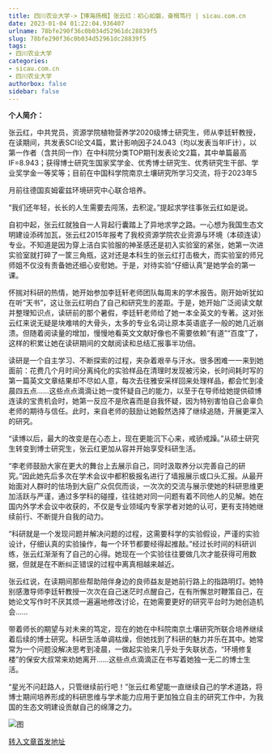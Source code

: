 ```yaml
---
title: 四川农业大学->【博海扬楫】张云红：初心如磐，奋楫笃行 | sicau.com.cn
date: 2023-01-04 01:22:04.936407
urlname: 78bfe290f36c0b034d52961dc28839f5
slug: 78bfe290f36c0b034d52961dc28839f5
tags: 
- 四川农业大学
categories:
- sicau.com.cn
- 四川农业大学
authorbox: false
sidebar: false
---
```

**个人简介：**

张云红，中共党员，资源学院植物营养学2020级博士研究生，师从李廷轩教授，在读期间，共发表SCI论文4篇，累计影响因子24.043（均以发表当年IF计），以第一作者（含共同一作）在中科院分类TOP期刊发表论文2篇，其中单篇最高IF=8.943；获得博士研究生国家奖学金、优秀博士研究生、优秀研究生干部、学业奖学金一等奖等；目前在中国科学院南京土壤研究所学习交流，将于2023年5
<!--more-->
月前往德国亥姆霍兹环境研究中心联合培养。

“我们还年轻，长长的人生需要去闯荡，去积淀。”提起求学往事张云红如是说。

自初中起，张云红就独自一人背起行囊踏上了异地求学之路。一心想为我国生态文明建设添砖加瓦，张云红2015年报考了我校资源学院农业资源与环境（本硕连读）专业。不知道是因为穿上洁白实验服的神圣感还是初入实验室的紧张，她第一次进实验室就打碎了一筐三角瓶，这对还是本科生的张云红打击极大，而实验室的师兄师姐不仅没有责备她还细心安慰她。于是，对待实验“仔细认真”是她学会的第一课。

怀揣对科研的热情，她开始参加李廷轩老师团队每周末的学术报告。刚开始听犹如在听“天书”，这让张云红明白了自己和研究生的差距。于是，她开始广泛阅读文献并整理知识点，读研前的那个暑假，李廷轩老师给了她一本全英文的专著。这对张云红来说无疑是块难啃的大骨头，太多的专业名词让原本英语底子一般的她几近崩溃。但随着阅读量的增加，慢慢地看英文文献好像也不需要依赖“有道”“百度”了，这样的积累让她在读研期间的文献阅读和总结汇报事半功倍。

读研是一个自主学习、不断探索的过程，夹杂着艰辛与汗水。很多困难一一来到她面前：花费几个月时间分离纯化的实验样品在清理时发现被污染，长时间耗时写的第一篇英文文章结果却不尽如人意，每次去往雅安采样回来处理样品，都会忙到凌晨四五点……这些点点滴滴让她一度怀疑自己的能力，以至于在导师给她提供硕博连读的宝贵机会时，她第一反应不是欣喜而是自我怀疑，因为特别害怕自己会辜负老师的期待与信任。此时，来自老师的鼓励让她毅然选择了继续追随，开展更深入的研究。

“读博以后，最大的改变是在心态上，现在更能沉下心来，戒骄戒躁。”从硕士研究生转变到博士研究生，张云红更加从容并开始享受科研生活。

“李老师鼓励大家在更大的舞台上去展示自己，同时汲取养分以完善自己的研究。”因此她先后多次在学术会议中都积极报名进行了墙报展示或口头汇报。从最开始面对人群时的怯场到大庭广众侃侃而谈，一次次的交流与展示使她的科研思维更加活跃与严谨，通过多学科的碰撞，往往她对同一问题有着不同他人的见解。她在国内外学术会议中收获的，不仅是专业领域内专家学者对她的认可，更有支持她继续前行、不断提升自我的动力。

“科研就是一个发现问题并解决问题的过程，这需要科学的实验假设，严谨的实验设计，仔细认真的实验操作，每一个环节都要经得起推敲。”经过长时间的科研训练，张云红渐渐有了自己的心得。她现在一个实验往往要做几次才能获得可用数据，但就是在不断纠正错误的过程中离真相越来越近。

张云红说，在读期间那些帮助陪伴身边的良师益友是她前行路上的指路明灯。她特别感激导师李廷轩教授一次次在自己迷茫时点醒自己，在有所懈怠时鞭策自己，在她论文写作时不厌其烦一遍遍地修改讨论，在她需要更好的研究平台时为她创造机会……

带着师长的期望与对未来的笃定，现在的她在中科院南京土壤研究所联合培养继续着后续的博士研究。科研生活单调枯燥，但她找到了科研的魅力并乐在其中。她常常为一个问题没解决思考到凌晨，一做起实验来几乎处于失联状态，“环境修复楼”的保安大叔常来劝她离开……这些点点滴滴正在书写着她独一无二的博士生活。

“星光不问赶路人，只管继续前行吧！”张云红希望能一直继续自己的学术道路，将博士期间培养形成的科研思维与学术能力应用于更加独立自主的研究工作中，为我国的生态文明建设贡献自己的绵薄之力。

![图](https://news.sicau.edu.cn/__local/C/FE/D9/F83E23BA202ED480BFE00C08021_66E14328_17C7E.jpg)

[转入文章首发地址](https://news.sicau.edu.cn/info/1078/70774.htm)